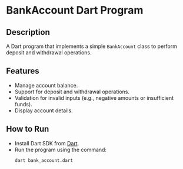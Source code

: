 # BankAccount Dart Program

## Description
A Dart program that implements a simple `BankAccount` class to perform deposit and withdrawal operations.

## Features
- Manage account balance.
- Support for deposit and withdrawal operations.
- Validation for invalid inputs (e.g., negative amounts or insufficient funds).
- Display account details.

## How to Run
- Install Dart SDK from [Dart](https://dart.dev/get-dart).
- Run the program using the command:
  ```bash
  dart bank_account.dart
